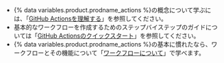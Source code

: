 
- {% data variables.product.prodname_actions %}の概念について学ぶには、「[GitHub Actionsを理解する](/actions/learn-github-actions/understanding-github-actions)」を参照してください。
- 基本的なワークフローを作成するためのステップバイステップのガイドについては「[GitHub Actionsのクイックスタート](/actions/quickstart)」を参照してください。
- {% data variables.product.prodname_actions %}の基本に慣れたなら、ワークフローとその機能について「[ワークフローについて](/actions/using-workflows/about-workflows)」で学べます。